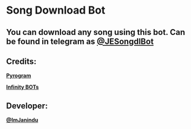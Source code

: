 # Song Download Bot

## You can download any song using this bot. Can be found in telegram as [@JESongdlBot](https://t.me/JESongdlBot)

## Credits:

<b>[Pyrogram](https://github.com/pyrogram/pyrogram)

[Infinity BOTs](https://t.me/Infinity_BOTs)

## Developer:

[@ImJanindu](https://t.me/ImJanindu)</b>

